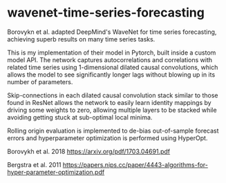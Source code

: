 # wavenet-time-series-forecasting
Borovykn et al. adapted DeepMind's WaveNet for time series forecasting, achieving superb results on many time series tasks. 

This is my implementation of their model in Pytorch, built inside a custom model API. The network captures autocorrelations and correlations with related time series using 1-dimensional dilated causal convolutions, which allows the model to see significantly longer lags without blowing up in its number of parameters. 

Skip-connections in each dilated causal convolution stack similar to those found in ResNet allows the network to easily learn identity mappings by driving some weights to zero, allowing multiple layers to be stacked while avoiding getting stuck at sub-optimal local minima.

Rolling origin evaluation is implemented to de-bias out-of-sample forecast errors and hyperparameter optimization is performed using HyperOpt.

Borovykh et al. 2018
https://arxiv.org/pdf/1703.04691.pdf

Bergstra et al. 2011
https://papers.nips.cc/paper/4443-algorithms-for-hyper-parameter-optimization.pdf
